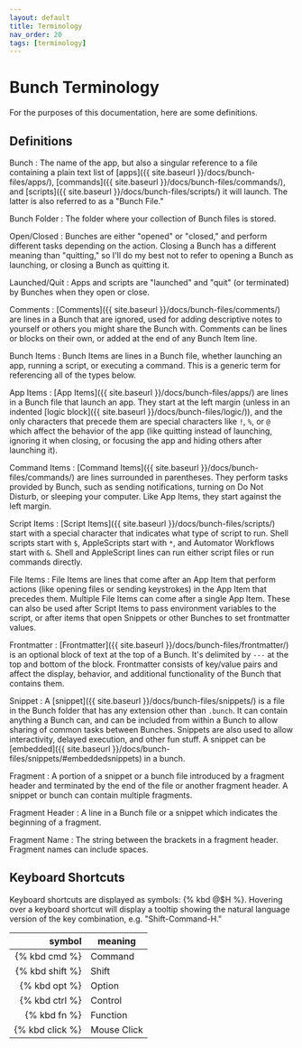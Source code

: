```yaml
---
layout: default
title: Terminology
nav_order: 20
tags: [terminology]
---
```

# Bunch Terminology

For the purposes of this documentation, here are some definitions.

## Definitions

Bunch
: The name of the app, but also a singular reference to a file containing a plain text list of [apps]({{ site.baseurl }}/docs/bunch-files/apps/), [commands]({{ site.baseurl }}/docs/bunch-files/commands/), and [scripts]({{ site.baseurl }}/docs/bunch-files/scripts/) it will launch. The latter is also referred to as a "Bunch File."

Bunch Folder
: The folder where your collection of Bunch files is stored.

<section class="actions" markdown=1>

Open/Closed
: Bunches are either "opened" or "closed," and perform different tasks depending on the action. Closing a Bunch has a different meaning than "quitting," so I'll do my best not to refer to opening a Bunch as launching, or closing a Bunch as quitting it.

Launched/Quit
: Apps and scripts are "launched" and "quit" (or terminated) by Bunches when they open or close.

</section>

<section class="comments" markdown="1">

Comments
: [Comments]({{ site.baseurl }}/docs/bunch-files/comments/) are lines in a Bunch that are ignored, used for adding descriptive notes to yourself or others you might share the Bunch with. Comments can be lines or blocks on their own, or added at the end of any Bunch Item line.

</section>

<section class="items" markdown=1>

Bunch Items
: Bunch Items are lines in a Bunch file, whether launching an app, running a script, or executing a command. This is a generic term for referencing all of the types below.

<div class="sub-items" markdown=1>

App Items
: [App Items]({{ site.baseurl }}/docs/bunch-files/apps/) are lines in a Bunch file that launch an app. They start at the left margin (unless in an indented [logic block]({{ site.baseurl }}/docs/bunch-files/logic/)), and the only characters that precede them are special characters like `!`, `%`, or `@` which affect the behavior of the app (like quitting instead of launching, ignoring it when closing, or focusing the app and hiding others after launching it).

Command Items
: [Command Items]({{ site.baseurl }}/docs/bunch-files/commands/) are lines surrounded in parentheses. They perform tasks provided by Bunch, such as sending notifications, turning on Do Not Disturb, or sleeping your computer. Like App Items, they start against the left margin.

Script Items
: [Script Items]({{ site.baseurl }}/docs/bunch-files/scripts/) start with a special character that indicates what type of script to run. Shell scripts start with `$`, AppleScripts start with `*`, and Automator Workflows start with `&`. Shell and AppleScript lines can run either script files or run commands directly.

File Items
: File Items are lines that come after an App Item that perform actions (like opening files or sending keystrokes) in the App Item that precedes them. Multiple File Items can come after a single App Item. These can also be used after Script Items to pass environment variables to the script, or after items that open Snippets or other Bunches to set frontmatter values.

</div>

</section>

<section class="frontmatter" markdown="1">

Frontmatter
: [Frontmatter]({{ site.baseurl }}/docs/bunch-files/frontmatter/) is an optional block of text at the top of a Bunch. It's delimited by `---` at the top and bottom of the block. Frontmatter consists of key/value pairs and affect the display, behavior, and additional functionality of the Bunch that contains them.

</section>

<section class="snippets" markdown="1">

Snippet
: A [snippet]({{ site.baseurl }}/docs/bunch-files/snippets/) is a file in the Bunch folder that has any extension other than `.bunch`. It can contain anything a Bunch can, and can be included from within a Bunch to allow sharing of common tasks between Bunches. Snippets are also used to allow interactivity, delayed execution, and other fun stuff. A snippet can be [embedded]({{ site.baseurl }}/docs/bunch-files/snippets/#embeddedsnippets) in a bunch.

<div class="fragments" markdown="1">

Fragment
: A portion of a snippet or a bunch file introduced by a fragment header and terminated by the end of the file or another fragment header. A snippet or bunch can contain multiple fragments.

Fragment Header
: A line in a Bunch file or a snippet which indicates the beginning of a fragment.

Fragment Name
: The string between the brackets in a fragment header. Fragment names can include spaces.

</div>

</section>

## Keyboard Shortcuts

Keyboard shortcuts are displayed as symbols: {% kbd @$H %}. Hovering over a keyboard shortcut will display a tooltip showing the natural language version of the key combination, e.g. "Shift-Command-H."

| symbol          | meaning       |
| -------:        | ------------- |
| {% kbd cmd %}   | Command       |
| {% kbd shift %} | Shift         |
| {% kbd opt %}   | Option        |
| {% kbd ctrl %}  | Control       |
| {% kbd fn %}    | Function      |
| {% kbd click %} | Mouse Click   |
